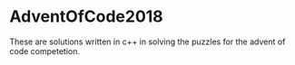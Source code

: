 # AdventOfCode2018
These are solutions written in c++ in solving the puzzles for the advent of code competetion. 

